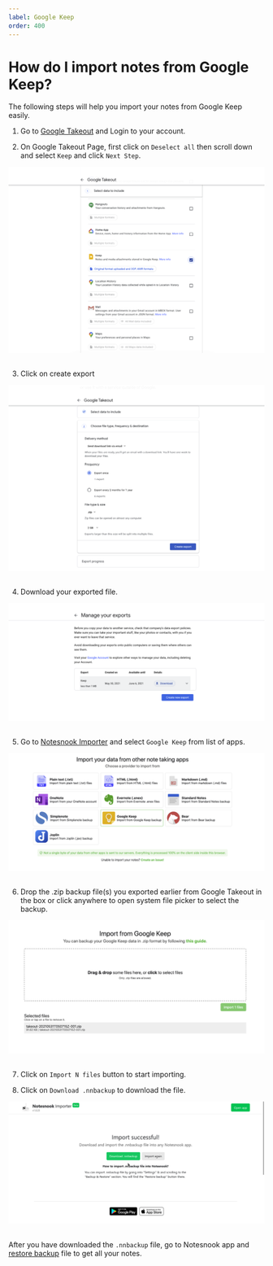 ```yaml
---
label: Google Keep
order: 400
---
```


# How do I import notes from Google Keep?

The following steps will help you import your notes from Google Keep easily.

1. Go to [Google Takeout](https://takeout.google.com/settings/takeout) and Login to your account.

2. On Google Takeout Page, first click on `Deselect all` then scroll down and select `Keep` and click `Next Step`.
<img style="margin-bottom:15px;" src="../static/googlekeep_import_step_1.png" alt="On Google Takeout Page, first click on `Deselect all` then scroll down and select `Keep` and click `Next Step`."/>

3. Click on create export
<img style="margin-bottom:15px;" src="../static/googlekeep_import_step_2.png" alt="Click on create export"/>

4. Download your exported file.
<img style="margin-bottom:15px;" src="../static/googlekeep_import_step_3.png" alt="Download your exported file."/>

5. Go to [Notesnook Importer](https://importer.notesnook.com) and select `Google Keep` from list of apps.
<img style="margin-bottom:15px;" src="../static/googlekeep_import_step_4.png" alt="Go to [Notesnook Importer](https://importer.notesnook.com) and select `Google Keep` from list of apps."/>

6. Drop the .zip backup file(s) you exported earlier from Google Takeout in the box or click anywhere to open system file picker to select the backup.
<img style="margin-bottom:15px;" src="../static/googlekeep_import_step_5.png" alt="Drop the .zip backup file(s) you exported earlier from Google Takeout in the box or click anywhere to open system file picker to select the backup."/>

7. Click on `Import N files` button to start importing.

8. Click on `Download .nnbackup` to download the file.
<img style="margin-bottom:15px;" src="../static/plain_text_import_step_3.png" alt="Click on `Download .nnbackup` to download the file."/>

After you have downloaded the `.nnbackup` file, go to Notesnook app and [restore backup](../backup-restore.md) file to get all your notes.

